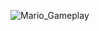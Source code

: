 ![Mario_Gameplay](https://github.com/LLLesinski/LLLesinski/assets/175053412/c52d3cdd-550d-416b-ae7a-dba1e95d4b2d)
